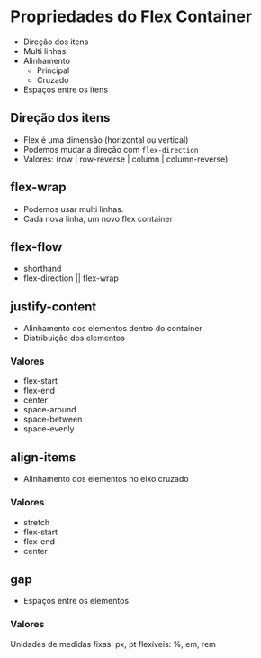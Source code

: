 # Propriedades do Flex Container

* Direção dos itens
* Multi linhas
* Alinhamento
    * Principal
    * Cruzado
* Espaços entre os itens 

## Direção dos itens

- Flex é uma dimensão (horizontal ou vertical)
- Podemos mudar a direção com `flex-direction`
- Valores: (row | row-reverse | column | column-reverse)

## flex-wrap

- Podemos usar multi linhas.
- Cada nova linha, um novo flex container

## flex-flow

- shorthand
- flex-direction || flex-wrap

## justify-content

- Alinhamento dos elementos dentro do container
- Distribuição dos elementos

### Valores

- flex-start
- flex-end
- center
- space-around
- space-between
- space-evenly

## align-items

- Alinhamento dos elementos no eixo cruzado

### Valores

- stretch
- flex-start
- flex-end
- center

## gap

- Espaços entre os elementos

### Valores

Unidades de medidas
fixas: px, pt
flexíveis: %, em, rem